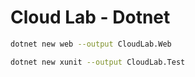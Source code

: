 # Cloud Lab - Dotnet

```bash
dotnet new web --output CloudLab.Web
```

```bash
dotnet new xunit --output CloudLab.Test
```


